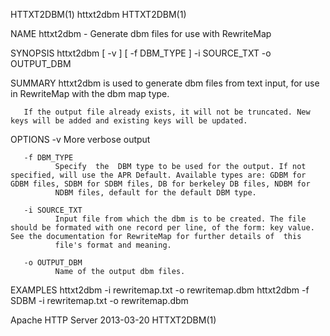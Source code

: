 HTTXT2DBM(1)                                                                                      httxt2dbm                                                                                      HTTXT2DBM(1)



NAME
       httxt2dbm - Generate dbm files for use with RewriteMap


SYNOPSIS
       httxt2dbm [ -v ] [ -f DBM_TYPE ] -i SOURCE_TXT -o OUTPUT_DBM



SUMMARY
       httxt2dbm is used to generate dbm files from text input, for use in RewriteMap with the dbm map type.


       If the output file already exists, it will not be truncated. New keys will be added and existing keys will be updated.



OPTIONS
       -v     More verbose output

       -f DBM_TYPE
              Specify  the  DBM type to be used for the output. If not specified, will use the APR Default. Available types are: GDBM for GDBM files, SDBM for SDBM files, DB for berkeley DB files, NDBM for
              NDBM files, default for the default DBM type.

       -i SOURCE_TXT
              Input file from which the dbm is to be created. The file should be formated with one record per line, of the form: key value. See the documentation for RewriteMap for further details of  this
              file's format and meaning.

       -o OUTPUT_DBM
              Name of the output dbm files.


EXAMPLES
             httxt2dbm -i rewritemap.txt -o rewritemap.dbm
             httxt2dbm -f SDBM -i rewritemap.txt -o rewritemap.dbm




Apache HTTP Server                                                                                2013-03-20                                                                                     HTTXT2DBM(1)

